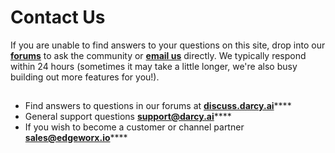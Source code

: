 # Contact Us

If you are unable to find answers to your questions on this site, drop into our [**forums**](https://discuss.darcy.ai) to ask the community or [**email us**](mailto:support@darcy.ai) directly. We typically respond within 24 hours (sometimes it may take a little longer, we're also busy building out more features for you!).&#x20;

##

* Find answers to questions in our forums at [**discuss.darcy.ai**](https://discuss.darcy.ai)****
* General support questions [**support@darcy.ai**](mailto:support@darcy.ai)****
* If you wish to become a customer or channel partner [**sales@edgeworx.io**](mailto:sales@edgeworx.io)****

